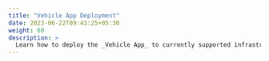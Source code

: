 ```yaml
---
title: "Vehicle App Deployment"
date: 2023-06-22T09:43:25+05:30
weight: 60
description: >
  Learn how to deploy the _Vehicle App_ to currently supported infrastructure targets.
---
```


